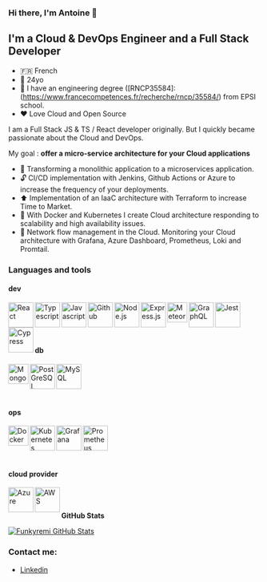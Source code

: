 ### Hi there, I'm Antoine 👋 

## I'm a Cloud & DevOps Engineer and a Full Stack Developer

- 🇫🇷 French
- 🚤 24yo
- 📝 I have an engineering degree ([RNCP35584]: (https://www.francecompetences.fr/recherche/rncp/35584/) from EPSI school.
- ❤️ Love Cloud and Open Source 

I am a Full Stack JS & TS / React developer originally. But I quickly became passionate about the Cloud and DevOps.

My goal : **offer a micro-service architecture for your Cloud applications**

- 📡 Transforming a monolithic application to a microservices application.
- 🔓 CI/CD implementation with Jenkins, Github Actions or Azure to increase the frequency of your deployments.
- ⬆️ Implementation of an IaaC architecture with Terraform to increase Time to Market.
- 🔧 With Docker and Kubernetes I create Cloud architecture responding to scalability and high availability issues.
- 🚦 Network flow management in the Cloud. Monitoring your Cloud architecture with Grafana, Azure Dashboard, Prometheus, Loki and Promtail. 

### Languages and tools

 #### dev
<img align="left" alt="React" width="50px" src="https://upload.wikimedia.org/wikipedia/commons/thumb/a/a7/React-icon.svg/langfr-1920px-React-icon.svg.png" />
<img align="left" alt="Typescript" width="50px" src="https://upload.wikimedia.org/wikipedia/commons/thumb/4/4c/Typescript_logo_2020.svg/1280px-Typescript_logo_2020.svg.png"/>
<img align="left" alt="Javascript" width="50px" src="https://upload.wikimedia.org/wikipedia/commons/6/6a/JavaScript-logo.png" />
<img align="left" alt="Github" width="50px" src="https://upload.wikimedia.org/wikipedia/commons/thumb/9/95/Font_Awesome_5_brands_github.svg/langfr-1280px-Font_Awesome_5_brands_github.svg.png" />
<img align="left" alt="Node.js" height="50px" src="https://upload.wikimedia.org/wikipedia/commons/thumb/d/d9/Node.js_logo.svg/langfr-440px-Node.js_logo.svg.png" />
<img align="left" alt="Express.js" height="50px" src="https://upload.wikimedia.org/wikipedia/commons/6/64/Expressjs.png" />
<img align="left" alt="Meteor.js" height="40px" src="https://upload.wikimedia.org/wikipedia/commons/a/a4/Meteor-logo.png" />
<img align="left" alt="GraphQL" width="50px" src="https://upload.wikimedia.org/wikipedia/commons/thumb/1/17/GraphQL_Logo.svg/1280px-GraphQL_Logo.svg.png" />
<img align="left" alt="Jest" width="50px" src="https://symbols.getvecta.com/stencil_85/20_jest-icon.aff64ab210.svg" />
<img align="left" alt="Cypress" height="50px" src="https://icons-for-free.com/download-icon-cypress-1324440144114984250_512.png" />

<br/>
<br/>
<br/>
<br/>

 #### db
<img align="left" alt="Mongodb" height="40px" src="https://upload.wikimedia.org/wikipedia/fr/thumb/4/45/MongoDB-Logo.svg/langfr-2880px-MongoDB-Logo.svg.png" />
<img align="left" alt="PostGreSQL" width="50px" src="https://upload.wikimedia.org/wikipedia/commons/thumb/2/29/Postgresql_elephant.svg/langfr-1280px-Postgresql_elephant.svg.png" />
<img align="left" alt="MySQL" height="50px" src="https://upload.wikimedia.org/wikipedia/fr/thumb/6/62/MySQL.svg/langfr-2560px-MySQL.svg.png" />

<br/>
<br/>
<br/>
<br/>

 #### ops
<img align="left" alt="Docker" height="40px" src="https://www.docker.com/wp-content/uploads/2022/03/horizontal-logo-monochromatic-white.png" />
<img align="left" alt="Kubernetes" height="50px" src="https://upload.wikimedia.org/wikipedia/commons/thumb/6/67/Kubernetes_logo.svg/langfr-2880px-Kubernetes_logo.svg.png" />
<img align="left" alt="Grafana" width="50px" src="https://upload.wikimedia.org/wikipedia/commons/9/9d/Grafana_logo.png" />
<img align="left" alt="Prometheus" width="50px" src="https://upload.wikimedia.org/wikipedia/commons/thumb/3/38/Prometheus_software_logo.svg/langfr-1280px-Prometheus_software_logo.svg.png" />

<br/>
<br/>
<br/>
<br/>

 #### cloud provider
<img align="left" alt="Azure" width="50px" src="https://upload.wikimedia.org/wikipedia/fr/thumb/b/b6/Microsoft-Azure.png/1280px-Microsoft-Azure.png" />
<img align="left" alt="AWS" width="50px" src="https://upload.wikimedia.org/wikipedia/commons/thumb/9/93/Amazon_Web_Services_Logo.svg/langfr-2560px-Amazon_Web_Services_Logo.svg.png" />

<br/>
<br/>

**GitHub Stats**

<a href="https://github.com/AntoineTohan/AntoineTohan">
  <img align="center" src="https://github-readme-stats.vercel.app/api?username=AntoineTohan&show_icons=true&line_height=27&count_private=true&title_color=ffffff&text_color=c9cacc&icon_color=2bbc8a&bg_color=1d1f21" alt="Funkyremi GitHub Stats" />
</a>


### Contact me: 


- [Linkedin](https://www.linkedin.com/in/antoine-durand-epsi/) 
